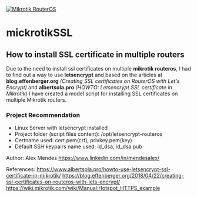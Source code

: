 [![Mikrotik RouterOS](https://hsto.org/webt/mg/mo/7b/mgmo7bqmpjknknd1ahsjyd5uebk.png "Mikrotik RouterOS")](https://mikrotik.com/download "Mikrotik RouterOS")

# mickrotikSSL
## How to install SSL certificate in multiple routers

Due to the need to install ssl certificates on multiple <b>mikrotik routeros</b>, I had to find out a way to use <b>letsencrypt</b> and based on the articles at <b>blog.effenberger.org</b> <i>(Creating SSL certificates on RouterOS with Let's Encrypt)</i> and <b>albertsola.pro</b> <i>(HOWTO: Letsencrypt SSL certificate in Mikrotik)</i> I have created a model script for installing SSL certificates on multiple Mikrotik routers.

### Project Recommendation
- Linux Server with letsencrypt installed
- Project folder (script files content): /opt/letsencrypt-routeros
- Certname used: cert.pem(crt), privkey.pem(key)
- Default SSH keypairs name used:  id_dsa, id_dsa.pub

Author: Alex Mendes
https://www.linkedin.com/in/mendesalex/

References:
https://www.albertsola.pro/howto-use-letsencrypt-ssl-certificate-in-mikrotik/
https://blog.effenberger.org/2018/04/22/creating-ssl-certificates-on-routeros-with-lets-encrypt/
https://wiki.mikrotik.com/wiki/Manual:Hotspot_HTTPS_example
